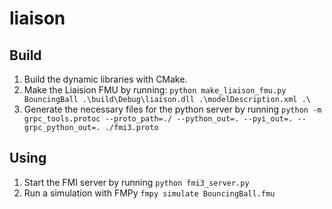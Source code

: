 # liaison

## Build

1. Build the dynamic libraries with CMake.
2. Make the Liaision FMU by running: `python make_liaison_fmu.py BouncingBall .\build\Debug\liaison.dll .\modelDescription.xml .\`
3. Generate the necessary files for the python server by running `python -m grpc_tools.protoc --proto_path=./ --python_out=. --pyi_out=. --grpc_python_out=. ./fmi3.proto`

## Using
1. Start the FMI server by running `python fmi3_server.py`
2. Run a simulation with FMPy `fmpy simulate BouncingBall.fmu`